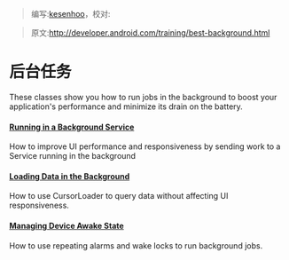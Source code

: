 > 编写:[kesenhoo](https://github.com/kesenhoo)，校对:

> 原文:<http://developer.android.com/training/best-background.html>

# 后台任务

These classes show you how to run jobs in the background to boost your application's performance and minimize its drain on the battery.

#### [Running in a Background Service](run-background-service/index.html)
How to improve UI performance and responsiveness by sending work to a Service running in the background

#### [Loading Data in the Background](load-data-background/index.html)
How to use CursorLoader to query data without affecting UI responsiveness.

#### [Managing Device Awake State](scheduling/index.html)
How to use repeating alarms and wake locks to run background jobs.
